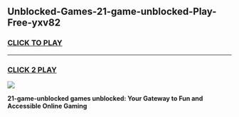 
## Unblocked-Games-21-game-unblocked-Play-Free-yxv82
<h3>
<a href="https://premium76.site?title=21-game-unblocked&ref=23A">CLICK TO PLAY</a></h3>
<hr>

<h3>
<a href="https://premium76.site?title=21-game-unblocked&ref=23A">CLICK 2 PLAY</a>
  
</h3>

<a href="https://premium76.site?title=21-game-unblocked&ref=23A"><img src="https://clearcache.store/games.png"></a>


**21-game-unblocked games unblocked: Your Gateway to Fun and Accessible Online Gaming**
